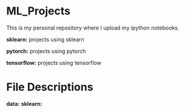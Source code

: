 # ML_Projects
This is my personal repository where I upload my ipython notebooks.

**sklearn:** projects using sklearn

**pytorch:** projects using pytorch

**tensorflow:** projects using tensorflow

# File Descriptions
**data:**
**sklearn:**

